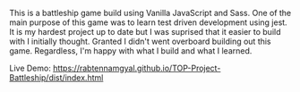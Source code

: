 This is a battleship game build using Vanilla JavaScript and Sass. One of the main purpose of this game was 
to learn test driven development using jest. It is my hardest project up to date but I was suprised that it easier to build with I initially thought. Granted I didn't went overboard building out this game. Regardless, I'm happy with what I build and what I learned. 

Live Demo: https://rabtennamgyal.github.io/TOP-Project-Battleship/dist/index.html
